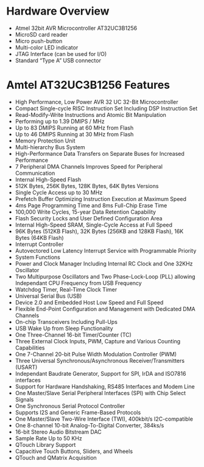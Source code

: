 # Hardware Overview
* Atmel 32bit AVR Microcontroller AT32UC3B1256
* MicroSD card reader
* Micro push-button
* Multi-color LED indicator
* JTAG Interface (can be used for I/O)
* Standard “Type A” USB connector

# Amtel AT32UC3B1256 Features
* High Performance, Low Power AVR 32 UC 32-Bit Microcontroller
* Compact Single-cycle RISC Instruction Set Including DSP Instruction Set
* Read-Modify-Write Instructions and Atomic Bit Manipulation
* Performing up to 1.39 DMIPS / MHz
* Up to 83 DMIPS Running at 60 MHz from Flash
* Up to 46 DMIPS Running at 30 MHz from Flash
* Memory Protection Unit
* Multi-hierarchy Bus System
* High-Performance Data Transfers on Separate Buses for Increased Performance
* 7 Peripheral DMA Channels Improves Speed for Peripheral Communication
* Internal High-Speed Flash
* 512K Bytes, 256K Bytes, 128K Bytes, 64K Bytes Versions
* Single Cycle Access up to 30 MHz
* Prefetch Buffer Optimizing Instruction Execution at Maximum Speed
* 4ms Page Programming Time and 8ms Full-Chip Erase Time
* 100,000 Write Cycles, 15-year Data Retention Capability
* Flash Security Locks and User Defined Configuration Area
* Internal High-Speed SRAM, Single-Cycle Access at Full Speed
* 96K Bytes (512KB Flash), 32K Bytes (256KB and 128KB Flash), 16K Bytes (64KB Flash)
* Interrupt Controller
* Autovectored Low Latency Interrupt Service with Programmable Priority
* System Functions
* Power and Clock Manager Including Internal RC Clock and One 32KHz Oscillator
* Two Multipurpose Oscillators and Two Phase-Lock-Loop (PLL) allowing Independant CPU Frequency from USB Frequency
* Watchdog Timer, Real-Time Clock Timer
* Universal Serial Bus (USB)
* Device 2.0 and Embedded Host Low Speed and Full Speed
* Flexible End-Point Configuration and Management with Dedicated DMA Channels
* On-chip Transceivers Including Pull-Ups
* USB Wake Up from Sleep Functionality
* One Three-Channel 16-bit Timer/Counter (TC)
* Three External Clock Inputs, PWM, Capture and Various Counting Capabilities
* One 7-Channel 20-bit Pulse Width Modulation Controller (PWM)
* Three Universal Synchronous/Asynchronous Receiver/Transmitters (USART)
* Independant Baudrate Generator, Support for SPI, IrDA and ISO7816 interfaces
* Support for Hardware Handshaking, RS485 Interfaces and Modem Line
* One Master/Slave Serial Peripheral Interfaces (SPI) with Chip Select Signals
* One Synchronous Serial Protocol Controller
* Supports I2S and Generic Frame-Based Protocols
* One Master/Slave Two-Wire Interface (TWI), 400kbit/s I2C-compatible
* One 8-channel 10-bit Analog-To-Digital Converter, 384ks/s
* 16-bit Stereo Audio Bitstream DAC
* Sample Rate Up to 50 KHz
* QTouch Library Support
* Capacitive Touch Buttons, Sliders, and Wheels
* QTouch and QMatrix Acquisition